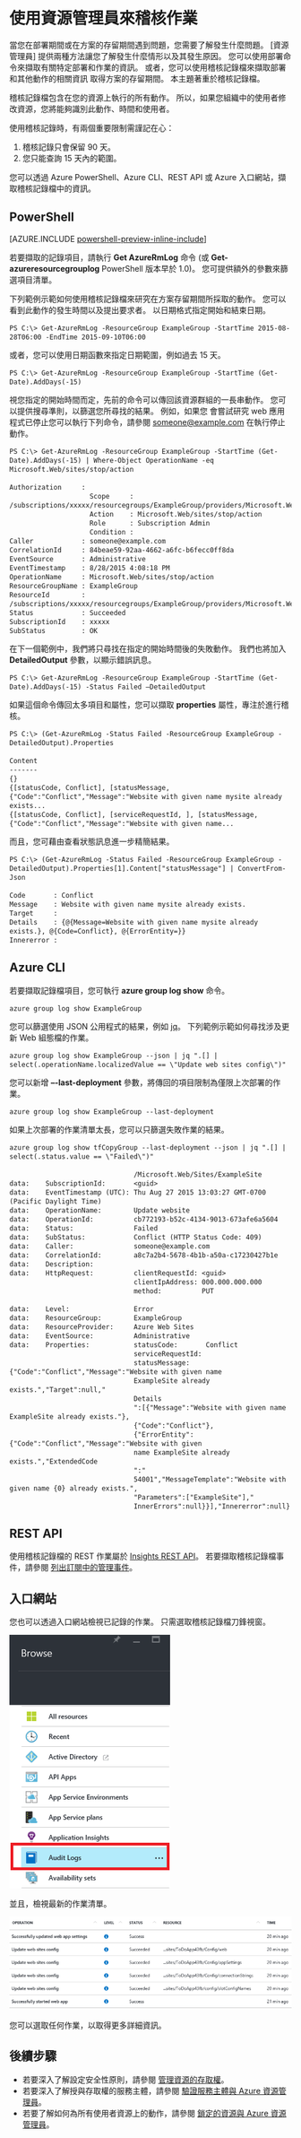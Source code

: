 <properties 
    pageTitle="使用資源管理員來稽核作業 |Microsoft Azure" 
    description="在 [資源管理員] 中使用稽核記錄檔，以檢閱使用者動作和錯誤。顯示 PowerShell、Azure CLI 和 REST。" 
    services="azure-resource-manager" 
    documentationCenter="" 
    authors="tfitzmac" 
    manager="wpickett" 
    editor=""/>

<tags 
    ms.service="azure-resource-manager" 
    ms.workload="multiple" 
    ms.tgt_pltfrm="na" 
    ms.devlang="na" 
    ms.topic="article" 
    ms.date="12/02/2015" 
    ms.author="tomfitz"/>


# 使用資源管理員來稽核作業

當您在部署期間或在方案的存留期間遇到問題，您需要了解發生什麼問題。 [資源管理員] 提供兩種方法讓您了解發生什麼情形以及其發生原因。 
您可以使用部署命令來擷取有關特定部署和作業的資訊。 或者，您可以使用稽核記錄檔來擷取部署和其他動作的相關資訊 
取得方案的存留期間。 本主題著重於稽核記錄檔。

稽核記錄檔包含在您的資源上執行的所有動作。 所以，如果您組織中的使用者修改資源，您將能夠識別此動作、時間和使用者。

使用稽核記錄時，有兩個重要限制需謹記在心：

1. 稽核記錄只會保留 90 天。
2. 您只能查詢 15 天內的範圍。

您可以透過 Azure PowerShell、Azure CLI、REST API 或 Azure 入口網站，擷取稽核記錄檔中的資訊。

## PowerShell

[AZURE.INCLUDE [powershell-preview-inline-include](../includes/powershell-preview-inline-include.md)]

若要擷取的記錄項目，請執行 **Get AzureRmLog** 命令 (或 **Get-azureresourcegrouplog** PowerShell 版本早於 1.0)。 您可提供額外的參數來篩選項目清單。

下列範例示範如何使用稽核記錄檔來研究在方案存留期間所採取的動作。 您可以看到此動作的發生時間以及提出要求者。 以日期格式指定開始和結束日期。

    PS C:\> Get-AzureRmLog -ResourceGroup ExampleGroup -StartTime 2015-08-28T06:00 -EndTime 2015-09-10T06:00

或者，您可以使用日期函數來指定日期範圍，例如過去 15 天。

    PS C:\> Get-AzureRmLog -ResourceGroup ExampleGroup -StartTime (Get-Date).AddDays(-15)

視您指定的開始時間而定，先前的命令可以傳回該資源群組的一長串動作。 您可以提供搜尋準則，以篩選您所尋找的結果。 例如，如果您
會嘗試研究 web 應用程式已停止您可以執行下列命令，請參閱 someone@example.com 在執行停止動作。

    PS C:\> Get-AzureRmLog -ResourceGroup ExampleGroup -StartTime (Get-Date).AddDays(-15) | Where-Object OperationName -eq Microsoft.Web/sites/stop/action
    
    Authorization     :
                        Scope     : /subscriptions/xxxxx/resourcegroups/ExampleGroup/providers/Microsoft.Web/sites/ExampleSite
                        Action    : Microsoft.Web/sites/stop/action
                        Role      : Subscription Admin
                        Condition :
    Caller            : someone@example.com
    CorrelationId     : 84beae59-92aa-4662-a6fc-b6fecc0ff8da
    EventSource       : Administrative
    EventTimestamp    : 8/28/2015 4:08:18 PM
    OperationName     : Microsoft.Web/sites/stop/action
    ResourceGroupName : ExampleGroup
    ResourceId        : /subscriptions/xxxxx/resourcegroups/ExampleGroup/providers/Microsoft.Web/sites/ExampleSite
    Status            : Succeeded
    SubscriptionId    : xxxxx
    SubStatus         : OK

在下一個範例中，我們將只尋找在指定的開始時間後的失敗動作。 我們也將加入 **DetailedOutput** 參數，以顯示錯誤訊息。

    PS C:\> Get-AzureRmLog -ResourceGroup ExampleGroup -StartTime (Get-Date).AddDays(-15) -Status Failed –DetailedOutput

如果這個命令傳回太多項目和屬性，您可以擷取 **properties** 屬性，專注於進行稽核。

    PS C:\> (Get-AzureRmLog -Status Failed -ResourceGroup ExampleGroup -DetailedOutput).Properties
    
    Content
    -------
    {}
    {[statusCode, Conflict], [statusMessage, {"Code":"Conflict","Message":"Website with given name mysite already exists...
    {[statusCode, Conflict], [serviceRequestId, ], [statusMessage, {"Code":"Conflict","Message":"Website with given name...

而且，您可藉由查看狀態訊息進一步精簡結果。

    PS C:\> (Get-AzureRmLog -Status Failed -ResourceGroup ExampleGroup -DetailedOutput).Properties[1].Content["statusMessage"] | ConvertFrom-Json
    
    Code       : Conflict
    Message    : Website with given name mysite already exists.
    Target     :
    Details    : {@{Message=Website with given name mysite already exists.}, @{Code=Conflict}, @{ErrorEntity=}}
    Innererror :

## Azure CLI

若要擷取記錄檔項目，您可執行 **azure group log show** 命令。

    azure group log show ExampleGroup

您可以篩選使用 JSON 公用程式的結果，例如 [jq](http://stedolan.github.io/jq/download/)。 下列範例示範如何尋找涉及更新 Web 組態檔的作業。

    azure group log show ExampleGroup --json | jq ".[] | select(.operationName.localizedValue == \"Update web sites config\")"

您可以新增 **–-last-deployment** 參數，將傳回的項目限制為僅限上次部署的作業。

    azure group log show ExampleGroup --last-deployment

如果上次部署的作業清單太長，您可以只篩選失敗作業的結果。

    azure group log show tfCopyGroup --last-deployment --json | jq ".[] | select(.status.value == \"Failed\")"
    
                                   /Microsoft.Web/Sites/ExampleSite
    data:    SubscriptionId:       <guid>
    data:    EventTimestamp (UTC): Thu Aug 27 2015 13:03:27 GMT-0700 (Pacific Daylight Time)
    data:    OperationName:        Update website
    data:    OperationId:          cb772193-b52c-4134-9013-673afe6a5604
    data:    Status:               Failed
    data:    SubStatus:            Conflict (HTTP Status Code: 409)
    data:    Caller:               someone@example.com
    data:    CorrelationId:        a8c7a2b4-5678-4b1b-a50a-c17230427b1e
    data:    Description:
    data:    HttpRequest:          clientRequestId: <guid>
                                   clientIpAddress: 000.000.000.000
                                   method:          PUT
    
    data:    Level:                Error
    data:    ResourceGroup:        ExampleGroup
    data:    ResourceProvider:     Azure Web Sites
    data:    EventSource:          Administrative
    data:    Properties:           statusCode:       Conflict
                                   serviceRequestId:
                                   statusMessage:    {"Code":"Conflict","Message":"Website with given name
                                   ExampleSite already exists.","Target":null,"
                                   Details
                                   ":[{"Message":"Website with given name ExampleSite already exists."},
                                   {"Code":"Conflict"},
                                   {"ErrorEntity":{"Code":"Conflict","Message":"Website with given
                                   name ExampleSite already exists.","ExtendedCode
                                   ":"
                                   54001","MessageTemplate":"Website with given name {0} already exists.",
                                   "Parameters":["ExampleSite"],"
                                   InnerErrors":null}}],"Innererror":null}

## REST API

使用稽核記錄檔的 REST 作業屬於 [Insights REST API](https://msdn.microsoft.com/library/azure/dn931943.aspx)。 若要擷取稽核記錄檔事件，請參閱 [列出訂閱中的管理事件](https://msdn.microsoft.com/library/azure/dn931934.aspx)。

## 入口網站

您也可以透過入口網站檢視已記錄的作業。 只需選取稽核記錄檔刀鋒視窗。

![選取稽核記錄檔](./media/resource-group-audit/select-audit.png)

並且，檢視最新的作業清單。

![顯示動作](./media/resource-group-audit/show-actions.png)

您可以選取任何作業，以取得更多詳細資訊。

## 後續步驟

- 若要深入了解設定安全性原則，請參閱 [管理資源的存取權](resource-group-rbac.md)。
- 若要深入了解授與存取權的服務主體，請參閱 [驗證服務主體與 Azure 資源管理員](resource-group-authenticate-service-principal.md)。
- 若要了解如何為所有使用者資源上的動作，請參閱 [鎖定的資源與 Azure 資源管理員](resource-group-lock-resources.md)。





